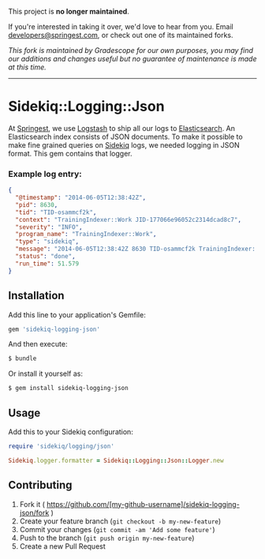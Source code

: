 This project is **no longer maintained**.

If you're interested in taking it over, we'd love to hear from you.
Email [developers@springest.com](mailto:developers@springest.com), or check out one of its maintained forks.

*This fork is maintained by Gradescope for our own purposes, you may find our additions and changes useful but no guarantee of maintenance is made at this time.*

*****

# Sidekiq::Logging::Json

At [Springest](http://www.springest.com), we use
[Logstash](http://logstash.net/) to ship all our logs to
[Elasticsearch](http://www.elasticsearch.org/). An Elasticsearch index
consists of JSON documents. To make it possible to make fine grained
queries on [Sidekiq](http://sidekiq.org/) logs, we needed logging in
JSON format. This gem contains that logger.

### Example log entry:

```json
{
  "@timestamp": "2014-06-05T12:38:42Z",
  "pid": 8630,
  "tid": "TID-osammcf2k",
  "context": "TrainingIndexer::Work JID-177066e96052c2314dcad8c7",
  "severity": "INFO",
  "program_name": "TrainingIndexer::Work",
  "type": "sidekiq",
  "message": "2014-06-05T12:38:42Z 8630 TID-osammcf2k TrainingIndexer::Work JID-177066e96052c2314dcad8c7 INFO: done: 51.579 sec",
  "status": "done",
  "run_time": 51.579
}
```

## Installation

Add this line to your application's Gemfile:

```ruby
gem 'sidekiq-logging-json'
```

And then execute:

```bash
$ bundle
```

Or install it yourself as:

```bash
$ gem install sidekiq-logging-json
```

## Usage

Add this to your Sidekiq configuration:

```ruby
require 'sidekiq/logging/json'

Sidekiq.logger.formatter = Sidekiq::Logging::Json::Logger.new
```

## Contributing

1. Fork it ( https://github.com/[my-github-username]/sidekiq-logging-json/fork )
2. Create your feature branch (`git checkout -b my-new-feature`)
3. Commit your changes (`git commit -am 'Add some feature'`)
4. Push to the branch (`git push origin my-new-feature`)
5. Create a new Pull Request
